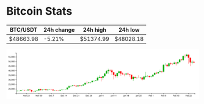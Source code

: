 # Bitcoin Stats

BTC/USDT|24h change|24h high|24h low|
|---|---|---|---|
|$48663.98|-5.21%|$51374.99|$48028.18|

<img src="./chart.svg">
